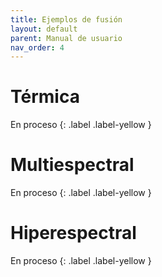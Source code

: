 ```yaml
---
title: Ejemplos de fusión
layout: default
parent: Manual de usuario
nav_order: 4
---
```


# Térmica
En proceso
{: .label .label-yellow }

# Multiespectral
En proceso
{: .label .label-yellow }

# Hiperespectral
En proceso
{: .label .label-yellow }